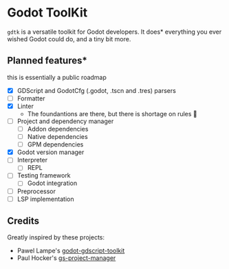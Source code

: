 # Godot ToolKit

`gdtk` is a versatile toolkit for Godot developers. It does* everything you ever wished Godot could do, and a tiny bit more.

## Planned features*

this is essentially a public roadmap

- [x] GDScript and GodotCfg (.godot, .tscn and .tres) parsers
- [ ] Formatter
- [x] Linter
  - The foundantions are there, but there is shortage on rules 🙂
- [ ] Project and dependency manager
  - [ ] Addon dependencies
  - [ ] Native dependencies
  - [ ] GPM dependencies
- [x] Godot version manager
- [ ] Interpreter
  - [ ] REPL
- [ ] Testing framework
  - [ ] Godot integration
- [ ] Preprocessor
- [ ] LSP implementation

## Credits

Greatly inspired by these projects:
- Pawel Lampe's [godot-gdscript-toolkit](https;//github.com/Scony/godot-gdscript-toolkit)
- Paul Hocker's [gs-project-manager](https://gitlab.com/godot-stuff/gs-project-manager/)
